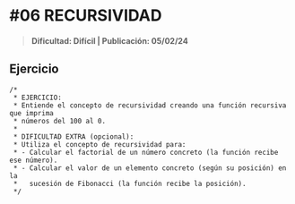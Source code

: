 # #06 RECURSIVIDAD
> #### Dificultad: Difícil | Publicación: 05/02/24

## Ejercicio

```
/*
 * EJERCICIO:
 * Entiende el concepto de recursividad creando una función recursiva que imprima
 * números del 100 al 0.
 *
 * DIFICULTAD EXTRA (opcional):
 * Utiliza el concepto de recursividad para:
 * - Calcular el factorial de un número concreto (la función recibe ese número).
 * - Calcular el valor de un elemento concreto (según su posición) en la 
 *   sucesión de Fibonacci (la función recibe la posición).
 */
```